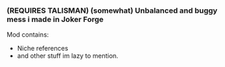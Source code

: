 ### (REQUIRES TALISMAN) (somewhat) Unbalanced and buggy mess i made in **Joker Forge**
Mod contains:
- Niche references
- and other stuff im lazy to mention.

